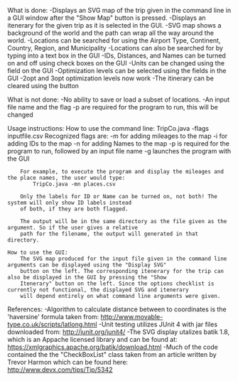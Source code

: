 What is done:
	-Displays an SVG map of the trip given in the command line in a GUI window after the "Show Map" button is pressed.
	-Displays an itenerary for the given trip as it is selected in the GUI.
	-SVG map shows a background of the world and the path can wrap all the way around the world.
	-Locations can be searched for using the Airport Type, Continent, Country, Region, and Municipality
	-Locations can also be searched for by typing into a text box in the GUI
	-IDs, Distances, and Names can be turned on and off using check boxes on the GUI
	-Units can be changed using the field on the GUI
	-Optimization levels can be selected using the fields in the GUI
	-2opt and 3opt optimization levels now work
	-The itinerary can be cleared using the button
	
	
What is not done:
	-No ability to save or load a subset of locations.
	-An input file name and the flag -p are required for the program to run, this will be changed
	
Usage instructions:
	How to use the command line:
		TripCo.java -flags inputfile.csv
			Recognized flags are:
			-m for adding mileages to the map
			-i for adding IDs to the map
			-n for adding Names to the map
			-p is required for the program to run, followed by an input file name
			-g launches the program with the GUI
			
		For example, to execute the program and display the mileages and the place names, the user would type:
			TripCo.java -mn places.csv
			
		Only the labels for ID or Name can be turned on, not both! The system will only show ID labels instead 
		of both, if they are both flagged.

		The output will be in the same directory as the file given as the argument. So if the user gives a relative 
		path for the filename, the output will generated in that directory.
	
	How to use the GUI:
		The SVG map produced for the input file given in the command line arguments can be displayed using the "Display SVG"
		button on the left. The corresponding itenerary for the trip can also be displayed in the GUI by pressing the "Show
		Itenerary" button on the left. Since the options checklist is currently not functional, the displayed SVG and itenerary
		will depend entirely on what command line arguments were given.
	
References:
	-Algorithm to calculate distance between to coordinates is the 'haversine' formula taken from:
		http://www.movable-type.co.uk/scripts/latlong.html
	-Unit testing utilizes JUnit 4 with jar files downloaded from:
		http://junit.org/junit4/
	-The SVG display utalizes batik 1.8, which is an Appache licensed library and can be found at:
		https://xmlgraphics.apache.org/batik/download.html
	-Much of the code contained the the "CheckBoxList" class taken from an article written by Trevor Harmon which can be found here:
		http://www.devx.com/tips/Tip/5342

	
	
	
